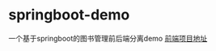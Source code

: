 # springboot-demo
一个基于springboot的图书管理前后端分离demo
[前端项目地址](https://github.com/miodawn/vue-elementui-demo) 
